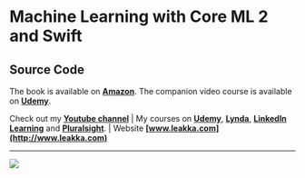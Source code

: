 # Machine Learning with Core ML 2 and Swift
## Source Code

The book is available on **[Amazon](https://www.amazon.com/dp/B07F2NYDTH)**. 
The companion video course is available on **[Udemy](https://www.udemy.com/machine-learning-with-core-ml-2-and-swift/?couponCode=GITHUB)**.

Check out my **[Youtube channel](https://www.youtube.com/c/swiftprogrammingtutorials)** | My courses on **[Udemy](https://www.udemy.com/user/karolynyisztor/)**, **[Lynda](https://www.lynda.com/Karoly-Nyisztor/9655357-1.html)**, **[LinkedIn Learning](https://www.linkedin.com/learning/instructors/karoly-nyisztor?u=2125562)** and **[Pluralsight](https://www.pluralsight.com/profile/author/karoly-nyisztor)**. | Website **[www.leakka.com](http://www.leakka.com)**
***
![](http://www.leakka.com/wp-content/uploads/2018/10/ml-cover-420w-1.png)



